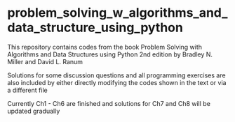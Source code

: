 # problem_solving_w_algorithms_and_data_structure_using_python
This repository contains codes from the book Problem Solving with Algorithms and Data Structures using Python 2nd edition by Bradley N. Miller and David L. Ranum

Solutions for some discussion questions and all programming exercises are also included by either directly modifying the codes shown in the text or via a different file

Currently Ch1 - Ch6 are finished and solutions for Ch7 and Ch8 will be updated gradually
